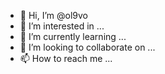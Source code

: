 - 👋 Hi, I’m @ol9vo
- 👀 I’m interested in ...
- 🌱 I’m currently learning ...
- 💞️ I’m looking to collaborate on ...
- 📫 How to reach me ...

<!---
ol9vo/ol9vo is a ✨ special ✨ repository because its `README.md` (this file) appears on your GitHub profile.
You can click the Preview link to take a look at your changes.
--->
